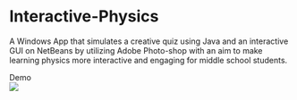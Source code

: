 # Interactive-Physics
A Windows App that simulates a creative quiz using Java and an interactive GUI on NetBeans by utilizing Adobe Photo-shop with an aim to make learning physics more interactive and engaging for middle school students.

Demo <br/>
![](https://github.com/segnit11/Interactive-Physics/blob/main/ipDemo.png)
